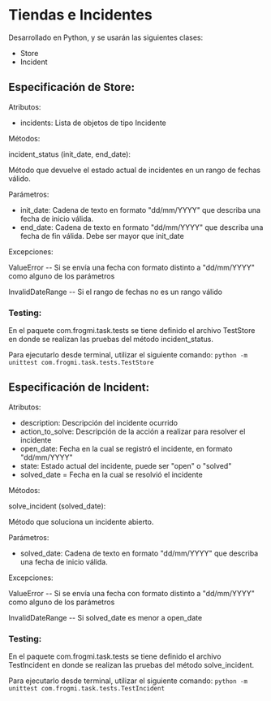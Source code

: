 # Tiendas e Incidentes

Desarrollado en Python, y se usarán las siguientes clases:

- Store
- Incident

## Especificación de Store:

Atributos:
- incidents: Lista de objetos de tipo Incidente

Métodos:

incident_status (init_date, end_date):

Método que devuelve el estado actual de incidentes en un rango de fechas válido.

Parámetros:
- init_date: Cadena de texto en formato "dd/mm/YYYY" que describa una fecha de inicio válida.
- end_date: Cadena de texto en formato "dd/mm/YYYY" que describa una fecha de fin válida. Debe ser mayor que init_date

Excepciones:

ValueError -- Si se envía una fecha con formato distinto a "dd/mm/YYYY" como alguno de los parámetros

InvalidDateRange -- Si el rango de fechas no es un rango válido

### Testing:
En el paquete com.frogmi.task.tests se tiene definido el archivo TestStore en donde se realizan las pruebas del método
incident_status.

Para ejecutarlo desde terminal, utilizar el siguiente comando:
```python -m unittest com.frogmi.task.tests.TestStore```

## Especificación de Incident:
Atributos:
- description: Descripción del incidente ocurrido
- action_to_solve: Descripción de la acción a realizar para resolver el incidente
- open_date: Fecha en la cual se registró el incidente, en formato "dd/mm/YYYY"
- state: Estado actual del incidente, puede ser "open" o "solved"
- solved_date = Fecha en la cual se resolvió el incidente

Métodos:

solve_incident (solved_date):

Método que soluciona un incidente abierto.

Parámetros:
- solved_date: Cadena de texto en formato "dd/mm/YYYY" que describa una fecha de inicio válida.

Excepciones:

ValueError -- Si se envía una fecha con formato distinto a "dd/mm/YYYY" como alguno de los parámetros

InvalidDateRange -- Si solved_date es menor a open_date

### Testing:
En el paquete com.frogmi.task.tests se tiene definido el archivo TestIncident en donde se realizan las pruebas del método
solve_incident.

Para ejecutarlo desde terminal, utilizar el siguiente comando:
```python -m unittest com.frogmi.task.tests.TestIncident```